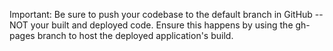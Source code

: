 Important: Be sure to push your codebase to the default branch in GitHub -- NOT your built and deployed code. Ensure this happens by using the gh-pages branch to host the deployed application's build.